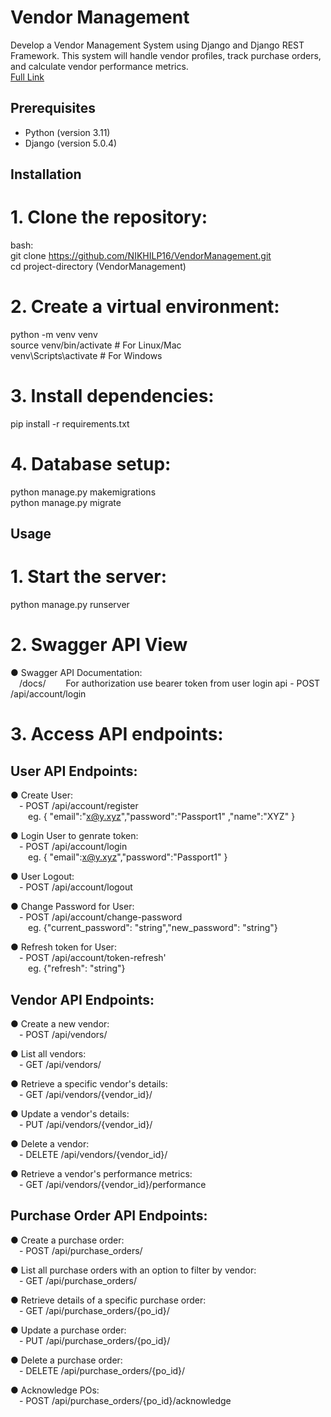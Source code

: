 # Vendor Management
Develop a Vendor Management System using Django and Django REST Framework. This system will handle vendor profiles, track purchase orders, and calculate vendor performance metrics.  
[Full Link](https://github.com/NIKHILP16/VendorManagement/blob/6080894c0df249b103340f73439cda41c41ab560/django_developer_assignment.pdf)

## Prerequisites
- Python (version 3.11)
- Django (version 5.0.4)


## Installation

# 1. Clone the repository:
   bash:      
   git clone https://github.com/NIKHILP16/VendorManagement.git   
   cd project-directory (VendorManagement) 

# 2. Create a virtual environment:
python -m venv venv  
source venv/bin/activate  # For Linux/Mac  
venv\Scripts\activate     # For Windows  

# 3. Install dependencies:
pip install -r requirements.txt  

# 4. Database setup:
python manage.py makemigrations  
python manage.py migrate  


## Usage

# 1. Start the server:
python manage.py runserver  

# 2. Swagger API View 
● Swagger API Documentation:    
&emsp;/docs/ 
&emsp;&emsp;For authorization use bearer token from user login api - POST /api/account/login




# 3. Access API endpoints:


## User API Endpoints:

● Create User:  
&emsp;- POST /api/account/register   
&emsp;&emsp;eg. { "email":"x@y.xyz","password":"Passport1" ,"name":"XYZ" } 

● Login User to genrate token:   
&emsp;- POST /api/account/login      
&emsp;&emsp;eg. { "email":x@y.xyz","password":"Passport1" } 

● User Logout:   
&emsp;- POST /api/account/logout

● Change Password for User:    
&emsp;- POST /api/account/change-password     
&emsp;&emsp;eg. {"current_password": "string","new_password": "string"}

● Refresh token for User:  
&emsp;- POST /api/account/token-refresh'      
&emsp;&emsp;eg. {"refresh": "string"}


## Vendor API Endpoints: 

● Create a new vendor:  
&emsp;- POST /api/vendors/

● List all vendors:  
&emsp;- GET /api/vendors/  

● Retrieve a specific vendor's details:  
&emsp;- GET /api/vendors/{vendor_id}/

● Update a vendor's details:  
&emsp;- PUT /api/vendors/{vendor_id}/ 

● Delete a vendor:  
&emsp;- DELETE /api/vendors/{vendor_id}/

● Retrieve a vendor's performance metrics:   
&emsp;- GET /api/vendors/{vendor_id}/performance


## Purchase Order API Endpoints:  

● Create a purchase order:  
&emsp;- POST /api/purchase_orders/  

● List all purchase orders with an option to filter by vendor:  
&emsp;- GET /api/purchase_orders/

● Retrieve details of a specific purchase order:  
&emsp;- GET /api/purchase_orders/{po_id}/ 

● Update a purchase order:    
&emsp;- PUT /api/purchase_orders/{po_id}/

● Delete a purchase order:    
&emsp;- DELETE /api/purchase_orders/{po_id}/  

● Acknowledge POs:  
&emsp;- POST /api/purchase_orders/{po_id}/acknowledge 

